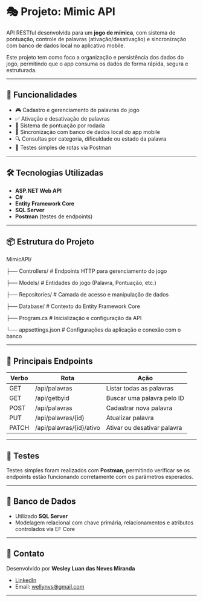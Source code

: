 # 🎭 Projeto: Mimic API

API RESTful desenvolvida para um **jogo de mímica**, com sistema de pontuação, controle de palavras (ativação/desativação) e sincronização com banco de dados local no aplicativo mobile.

Este projeto tem como foco a organização e persistência dos dados do jogo, permitindo que o app consuma os dados de forma rápida, segura e estruturada.

---

## 🚀 Funcionalidades

- 🎮 Cadastro e gerenciamento de palavras do jogo
- ✅ Ativação e desativação de palavras
- 🧠 Sistema de pontuação por rodada
- 🔄 Sincronização com banco de dados local do app mobile
- 🔍 Consultas por categoria, dificuldade ou estado da palavra
- 🧪 Testes simples de rotas via Postman

---

## 🛠️ Tecnologias Utilizadas

- **ASP.NET Web API**
- **C#**
- **Entity Framework Core**
- **SQL Server**
- **Postman** (testes de endpoints)

---

## 📦 Estrutura do Projeto
MimicAPI/

├── Controllers/ # Endpoints HTTP para gerenciamento do jogo

├── Models/ # Entidades do jogo (Palavra, Pontuação, etc.)

├── Repositories/ # Camada de acesso e manipulação de dados

├── Database/ # Contexto do Entity Framework Core

├── Program.cs # Inicialização e configuração da API

└── appsettings.json # Configurações da aplicação e conexão com o banco


---

## 📮 Principais Endpoints

| Verbo  | Rota                     | Ação                              |
|--------|--------------------------|-----------------------------------|
| GET    | /api/palavras            | Listar todas as palavras          |
| GET    | /api/getbyid             | Buscar uma palavra pelo ID        |
| POST   | /api/palavras            | Cadastrar nova palavra            |
| PUT    | /api/palavras/{id}       | Atualizar palavra                 |
| PATCH  | /api/palavras/{id}/ativo | Ativar ou desativar palavra       |

---

## 🧪 Testes

Testes simples foram realizados com **Postman**, permitindo verificar se os endpoints estão funcionando corretamente com os parâmetros esperados.

---

## 📂 Banco de Dados

- Utilizado **SQL Server**
- Modelagem relacional com chave primária, relacionamentos e atributos controlados via EF Core

---

## 🤝 Contato

Desenvolvido por **Wesley Luan das Neves Miranda**

- [LinkedIn](https://linkedin.com/in/neveswesley)
- Email: wellynvs@gmail.com

---
